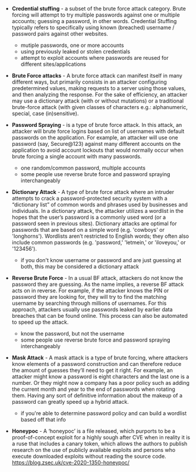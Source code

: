 

- **Credential stuffing** - a subset of the brute force attack category. Brute forcing will attempt to try multiple passwords against one or multiple accounts; guessing a password, in other words. Credential Stuffing typically refers to specifically using known (breached) username / password pairs against other websites.
	- mutiple passwords, one or more accounts
	- using previously leaked or stolen credentials
	- attempt to exploit accounts where passwords are reused for different sites/applications

- **Brute Force attacks** - A brute force attack can manifest itself in many different ways, but primarily consists in an attacker configuring predetermined values, making requests to a server using those values, and then analyzing the response. For the sake of efficiency, an attacker may use a dictionary attack (with or without mutations) or a traditional brute-force attack (with given classes of characters e.g.: alphanumeric, special, case (in)sensitive).

- **Password Spraying** - is a type of brute force attack. In this attack, an attacker will brute force logins based on list of usernames with default passwords on the application. For example, an attacker will use one password (say, Secure@123) against many different accounts on the application to avoid account lockouts that would normally occur when brute forcing a single account with many passwords.
	- one random/common password, multiple accounts
	- some people use reverse brute force and password spraying interchangeably

- **Dictionary Attack** - A type of brute force attack where an intruder attempts to crack a password-protected security system with a “dictionary list” of common words and phrases used by businesses and individuals. In a dictionary attack, the attacker utilizes a wordlist in the hopes that the user’s password is a commonly used word (or a password seen in previous sites). Dictionary attacks are optimal for passwords that are based on a simple word (e.g. 'cowboys' or 'longhorns'). Wordlists aren’t restricted to English words; they often also include common passwords (e.g. 'password,' 'letmein,' or 'iloveyou,' or '123456').
	- if you don't know username or password and are just guessing at both, this may be considered a dictionary attack

- **Reverse Brute Force** - In a usual BF attack, attackers do not know the password they are guessing. As the name implies, a reverse BF attack acts on in reverse. For example, if the attacker knows the PIN or password they are looking for, they will try to find the matching username by searching through millions of usernames. For this approach, attackers usually use passwords leaked by earlier data breaches that can be found online. This process can also be automated to speed up the attack.
	- know the password, but not the username
	- some people use reverse brute force and password spraying interchangeably

- **Mask Attack** - A mask attack is a type of brute forcing, where attackers know elements of a password construction and can therefore reduce the amount of guesses they’ll need to get it right. For example, an attacker might know a password is eight characters and the last one is a number. Or they might now a company has a poor policy such as adding the current month and year to the end of passwords when rotating them. Having any sort of definitive information about the makeup of a password can greatly speed up a hybrid attack.
	- if you're able to determine password policy and can build a wordlist based off that info

- **Honeypoc** - A ‘honeypoc’ is a file released, which purports to be a proof-of-concept exploit for a highly sough after CVE when in reality it is a ruse that includes a canary token, which allows the authors to publish research on the use of publicly available exploits and persons who execute downloaded exploits without reading the source code. https://blog.zsec.uk/cve-2020-1350-honeypoc/